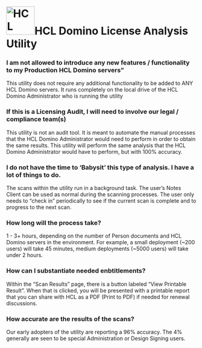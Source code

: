 <h1><img src="https://www.hcltechsw.com/wps/wcm/connect/30a9835c-7d44-4b53-8302-9357b6e41b65/HCL+Domino_Color_Icon_300.png?MOD=AJPERES&CACHEID=ROOTWORKSPACE-30a9835c-7d44-4b53-8302-9357b6e41b65-o8PYNwY" alt="HCL Domino" width="75px;">HCL Domino License Analysis Utility</h1>


### I am not allowed to introduce any new features / functionality to my Production HCL Domino servers”

This utility does not require any additional functionality to be added to ANY HCL Domino servers. It runs completely on the local drive of the HCL Domino Administrator who is running the utility
 

### If this is a Licensing Audit, I will need to involve our legal / compliance team(s)

This utility is not an audit tool. It is meant to automate the manual processes that the HCL Domino Administrator would need to perform in order to obtain the same results. This utility will perform the same analysis that the HCL Domino Administrator would have to perform, but with 100% accuracy.

 
### I do not have the time to ‘Babysit’ this type of analysis. I have a lot of things to do.

The scans within the utility run in a background task. The user’s Notes Client can be used as normal during the scanning processes. The user only needs to “check in” periodically to see if the current scan is complete and to progress to the next scan.


### How long will the process take?

1 - 3+ hours, depending on the number of Person documents and HCL Domino servers in the environment. For example, a small deployment (~200 users) will take 45 minutes, medium deployments (~5000 users) will take under 2 hours.


### How can I substantiate needed enbtitlements?

Within the “Scan Results” page, there is a button labeled “View Printable Result”. When that is clicked, you will be presented with a printable report that you can share with HCL as a PDF (Print to PDF) if needed for renewal discussions.

 
### How accurate are the results of the scans?

Our early adopters of the utility are reporting a 96% accuracy. The 4% generally are seen to be special Administration or Design Signing users.
